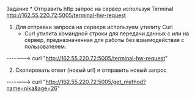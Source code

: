 Задание * 
Отправить http запрос на сервер используя Terminal http://162.55.220.72:5005/terminal-hw-request

1) Для отправки запроса на серверв используем утилиту Curl 
    - Curl утилита командной строки для передачи данных с или на сервер, предназначенная для работы без взаимодействия с пользователем. 
    
-------> curl "http://162.55.220.72:5005/terminal-hw-request"

2) Скопировать ответ (новый url) и отправить новый запрос

-------> curl "http://162.55.220.72:5005/get_method?name=nika&age=26"

